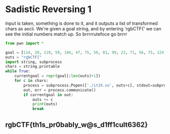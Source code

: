 # Sadistic Reversing 1

Input is taken, something is done to it, and it outputs a list of transformed chars as ascii. We're given a goal string, and by entering 'rgbCTF{' we can see the initial numbers match up. So brrrrrutefoce go brrrr

```python
from pwn import *

goal = [114, 20, 119, 59, 104, 47, 75, 56, 81, 99, 23, 71, 56, 75, 124, 31, 65, 32, 77, 55, 103, 31, 96, 18, 76, 41, 27, 122, 29, 47, 83, 33, 78, 59, 10, 56, 15, 34, 94]
outs = "rgbCTF{"
import string, subprocess
chars = string.printable
while True:
    currentgoal = repr(goal[:len(outs)+1])
    for c in chars:
        process = subprocess.Popen(['./itJX.so', outs+c], stdout=subprocess.PIPE, stderr=subprocess.PIPE)
        out, err = process.communicate()
        if currentgoal in out:
            outs += c
            print(outs)
            break
```

## rgbCTF{th1s\_pr0bably\_w@s\_d1ff1cult6362}

